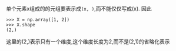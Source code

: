 
单个元素x组成的的元组要表示成`(x, )`,而不能仅仅写成(x). 
因此
```
>>> X = np.array([1, 2])
>>> X.shape
(2,)
```
这里的(2,)表示只有一个维度,这个维度长度为2,而不是(2,1)的省略化表示